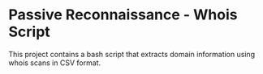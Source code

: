 # Passive Reconnaissance - Whois Script

This project contains a bash script that extracts domain information using whois scans in CSV format.

